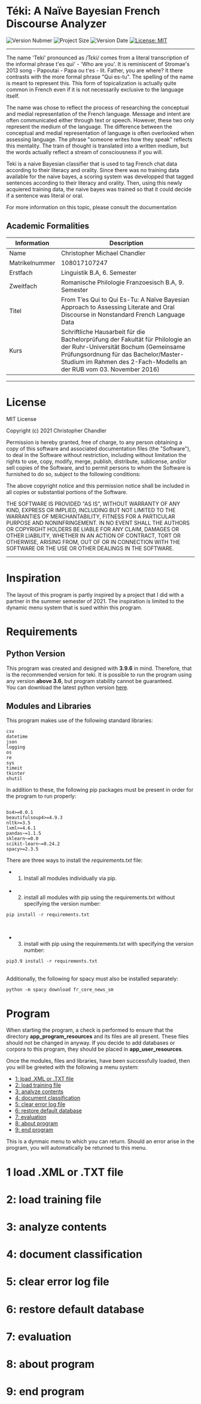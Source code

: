 # Téki:  A Naïve Bayesian French Discourse Analyzer

 ![Version Nubmer](https://img.shields.io/badge/Version-1.0.0-brightgreen)
 ![Project Size](https://img.shields.io/badge/Project_Size-25mb-yellow)
![Version Date](https://img.shields.io/badge/Last_Updated-August_2021-blue)
 [![License: MIT](https://img.shields.io/badge/License-MIT-orange.svg)](https://opensource.org/licenses/MIT)

___
The name 'Teki' pronounced as /Tɛki/ comes from a literal transcription of the informal phrase  t'es qui' - 'Who are you'.
It is reminiscent of Stromae's 2013 song - Papoutai - Papa ou t'es - lit. Father, you are where?
It there contrasts with the more formal phrase "Qui es-tu". The spelling of the name is meant to represent this. 
This form of topicalization is actually quite common in French even if it is not necessarily exclusive to the language itself. 

The name was chose to reflect the process of researching the conceptual and medial representation of the French language. 
Message and intent are often communicated either through text or speech. However, these two only represent the medium of the language. 
The difference between the conceptual and medial representation of language is often overlooked when assessing language. 
The phrase "someone writes how they speak" reflects this mentality. The train of thought is translated into a written medium, but
the words actually reflect a stream of consciousness if you will. 

Teki is a naive Bayesian classifier that is used to tag French chat data according to their literacy and orality. 
Since there was no training data available for the naive bayes, a scoring system was developped that tagged sentences according to 
their literacy and orality. Then, using this newly acquiered training data, the naive bayes was trained so that it could decide 
if a sentence was literal or oral. 

For more information on this topic, please consult the documentation  
 
## Academic Formalities
Information  | Description
------------- | -------------
Name | Christopher Michael Chandler
Matrikelnummer | 108017107247
 Erstfach | Linguistik B.A, 6. Semester
Zweitfach | Romanische Philologie Franzoesisch B.A, 9. Semester
Titel  | From T’es Qui to Qui Es-Tu: A Naïve Bayesian Approach to Assessing Literate and Oral Discourse in Nonstandard French Language Data
Kurs   | Schriftliche Hausarbeit für die Bachelorprüfung der Fakultät für Philologie an der Ruhr-Universität Bochum (Gemeinsame Prüfungsordnung für das Bachelor/Master-Studium im Rahmen des 2-Fach-Modells an der RUB vom 03. November 2016)
___

# License 
MIT License

Copyright (c) 2021 Christopher Chandler

Permission is hereby granted, free of charge, to any person obtaining a copy
of this software and associated documentation files (the "Software"), to deal
in the Software without restriction, including without limitation the rights
to use, copy, modify, merge, publish, distribute, sublicense, and/or sell
copies of the Software, and to permit persons to whom the Software is
furnished to do so, subject to the following conditions:

The above copyright notice and this permission notice shall be included in all
copies or substantial portions of the Software.

THE SOFTWARE IS PROVIDED "AS IS", WITHOUT WARRANTY OF ANY KIND, EXPRESS OR
IMPLIED, INCLUDING BUT NOT LIMITED TO THE WARRANTIES OF MERCHANTABILITY,
FITNESS FOR A PARTICULAR PURPOSE AND NONINFRINGEMENT. IN NO EVENT SHALL THE
AUTHORS OR COPYRIGHT HOLDERS BE LIABLE FOR ANY CLAIM, DAMAGES OR OTHER
LIABILITY, WHETHER IN AN ACTION OF CONTRACT, TORT OR OTHERWISE, ARISING FROM,
OUT OF OR IN CONNECTION WITH THE SOFTWARE OR THE USE OR OTHER DEALINGS IN THE
SOFTWARE.
_____

# Inspiration
The layout of this program is partly inspired by a project that I did with a partner in the summer semester of 2021. 
The inspiration is limited to the dynamic menu system that is sued within this program.  


# Requirements 

## Python Version
This program was created and designed with **3.9.6** in mind. Therefore, that is the recommended version for teki. 
It is possible to run the program using any version **above 3.6**, but program stability cannot be guaranteed.
<br>You can download the latest python version [ here](https://www.python.org/downloads/).  

## Modules and Libraries

This program makes use of the following standard libraries:

```
csv
datetime
json
logging
os
re
sys
timeit
tkinter
shutil
```

In addition to these, the following pip packages must be present in order for the program to run properly:

```

bs4>=0.0.1
beautifulsoup4>=4.9.3
nltk>=3.5
lxml>=4.6.1
pandas~=1.1.5
sklearn~=0.0
scikit-learn~=0.24.2
spacy>=2.3.5
```

There are three ways to install the *requirements.txt* file:

* 1) Install all modules individually via pip.
<br><br>
* 2) install all modules with pip using the requirements.txt without specifying the version number:
```
pip install -r requirements.txt
```
<br>

* 3) install with pip using the requirements.txt with specifying the version number:
```
pip3.9 install -r requirements.txt
```

<br>
Additionally, the following for spacy must also be installed separately:

```
python -m spacy download fr_core_news_sm
```

# Program

When starting the program, a check is performed to ensure that the directory **app_program_resources** and its files are all present. These files should not be changed in anyway. If you decide to add databases or corpora to this program, they should be placed in **app_user_resources**.


Once the modules, files and libraries, have been successfully loaded, then you will be greeted with the following a menu system:

 
* [1: load .XML or .TXT file](#menu_item_1)
* [2: load training file](#menu_item_2)
* [3: analyze contents](#menu_item_3)
* [4: document classification](#menu_item_4)
* [5: clear error log file](#menu_item_5)
* [6: restore default database](#menu_item_6)
* [7: evaluation](#menu_item_7)
* [8: about program](#menu_item_8)
* [9: end program](#menu_item_9)

This is a dynmaic menu to which you can return. Should an error arise in the program, you will automatically be returned to this menu. 


# <a name="menu_item_1"> 1 load .XML or .TXT file</a>

# <a name="menu_item_2"> 2: load training file</a>

# <a name="menu_item_3"> 3: analyze contents</a>

# <a name="menu_item_4"> 4: document classification</a>

# <a name="menu_item_5"> 5: clear error log file</a>

# <a name="menu_item_6"> 6: restore default database</a>

# <a name="menu_item_7"> 7: evaluation</a>

# <a name="menu_item_8"> 8: about program</a>

#  <a name="menu_item_9"> 9: end program</a>



